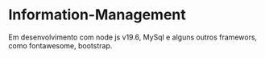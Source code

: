 # Information-Management
 Em desenvolvimento com node js v19.6, MySql e alguns outros framewors, como fontawesome, bootstrap.
